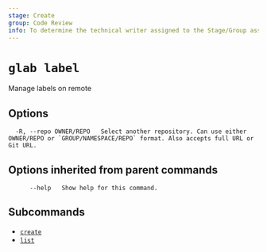 ```yaml
---
stage: Create
group: Code Review
info: To determine the technical writer assigned to the Stage/Group associated with this page, see https://about.gitlab.com/handbook/product/ux/technical-writing/#assignments
---
```


<!--
This documentation is auto generated by a script.
Please do not edit this file directly. Run `make gen-docs` instead.
-->

# `glab label`

Manage labels on remote

## Options

```plaintext
  -R, --repo OWNER/REPO   Select another repository. Can use either OWNER/REPO or `GROUP/NAMESPACE/REPO` format. Also accepts full URL or Git URL.
```

## Options inherited from parent commands

```plaintext
      --help   Show help for this command.
```

## Subcommands

- [`create`](create.md)
- [`list`](list.md)
